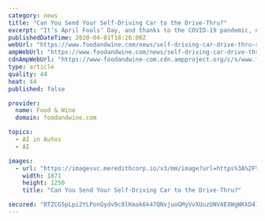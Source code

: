 ```yaml
---
category: news
title: "Can You Send Your Self-Driving Car to the Drive-Thru?"
excerpt: "It’s April Fools’ Day, and thanks to the COVID-19 pandemic, no one seems to be in the pranking mood. (Personally, I think we can chalk that up as a silver lining.) But just because the coronavirus has made life difficult, doesn’t mean we can’t have any fun. Last week, YouTuber Nick Lumarque took that to heart combining our newfound ..."
publishedDateTime: 2020-04-01T18:26:00Z
webUrl: "https://www.foodandwine.com/news/self-driving-car-drive-thru-social-distancing"
ampWebUrl: "https://www.foodandwine.com/news/self-driving-car-drive-thru-social-distancing?amp=true"
cdnAmpWebUrl: "https://www-foodandwine-com.cdn.ampproject.org/c/s/www.foodandwine.com/news/self-driving-car-drive-thru-social-distancing?amp=true"
type: article
quality: 44
heat: 44
published: false

provider:
  name: Food & Wine
  domain: foodandwine.com

topics:
  - AI in Autos
  - AI

images:
  - url: "https://imagesvc.meredithcorp.io/v3/mm/image?url=https%3A%2F%2Fstatic.onecms.io%2Fwp-content%2Fuploads%2Fsites%2F9%2F2020%2F04%2F01%2Fself-driving-car-drive-thru-FT-BLOG0420.jpg"
    width: 1871
    height: 1250
    title: "Can You Send Your Self-Driving Car to the Drive-Thru?"

secured: "RTZCG5pLpi2YLPonGydv9c8lKmak6k47QNvjuoGMyVvXUuzUNV4EXWgWKkD41bDx184U9XU8UvDPXV3lJzNJECMg6sEjy+kj2tEEQd2aVMqtqT46Ok0wifPv0WbZTrXe+yLVljW4A/Wt1AKPKT8Y9YxQX9GsEXzscnEZeILTiy7Lxqmp4YEgE1LqQJdi4UyN4Kmz23UbIYAH4RobTnBfymlmzC8RhDBmJzxtehG5BSvePfQnkK0nIgoJ9tmmyXEXAQQSbm/Iw/C8USbeQZniJ/fS12EUKfsC7tVj9lFcOnzOIDnlK6Ntx2NAGVmQbDUB;pgjufyaafzT77tKpVR3jdQ=="
---
```



